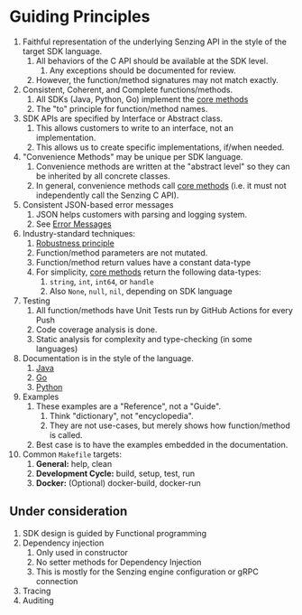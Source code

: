 # Guiding Principles

1. Faithful representation of the underlying Senzing API in the style of the target SDK language.
    1. All behaviors of the C API should be available at the SDK level.
        1. Any exceptions should be documented for review.
    1. However, the function/method signatures may not match exactly.
1. Consistent, Coherent, and Complete functions/methods.
    1. All SDKs (Java, Python, Go) implement the [core methods](canonical-names-condensed.md)
    1. The "to" principle for function/method names.
1. SDK APIs are specified by Interface or Abstract class.
    1. This allows customers to write to an interface, not an implementation.
    1. This allows us to create specific implementations, if/when needed.
1. "Convenience Methods" may be unique per SDK language.
    1. Convenience methods are written at the "abstract level" so they can be inherited by all concrete classes.
    1. In general, convenience methods call [core methods](canonical-names-condensed.md)
       (i.e. it must not independently call the Senzing C API).
1. Consistent JSON-based error messages
    1. JSON helps customers with parsing and logging system.
    1. See [Error Messages](error-messages.md)
1. Industry-standard techniques:
    1. [Robustness principle](https://en.wikipedia.org/wiki/Robustness_principle)
    1. Function/method parameters are not mutated.
    1. Function/method return values have a constant data-type
    1. For simplicity,
       [core methods](canonical-names-condensed.md)
       return the following data-types:
        1. `string`, `int`, `int64`, or `handle`
        1. Also `None`, `null`, `nil`, depending on SDK language
1. Testing
    1. All function/methods have Unit Tests run by GitHub Actions for every Push
    1. Code coverage analysis is done.
    1. Static analysis for complexity and type-checking (in some languages)
1. Documentation is in the style of the language.
    1. [Java](https://www.oracle.com/technical-resources/articles/java/javadoc-tool.html)
    1. [Go](https://pkg.go.dev/github.com/senzing/g2-sdk-go)
    1. [Python](https://senzing-garage.github.io/g2-sdk-python-next/)
1. Examples
    1. These examples are a "Reference", not a "Guide".
        1. Think "dictionary", not "encyclopedia".
        1. They are not use-cases, but merely shows how function/method is called.
    1. Best case is to have the examples embedded in the documentation.
1. Common `Makefile` targets:
    1. **General:** help, clean
    1. **Development Cycle:** build, setup, test, run
    1. **Docker:** (Optional) docker-build, docker-run

## Under consideration

1. SDK design is guided by Functional programming
1. Dependency injection
    1. Only used in constructor
    1. No setter methods for Dependency Injection
    1. This is mostly for the Senzing engine configuration or gRPC connection
1. Tracing
1. Auditing
